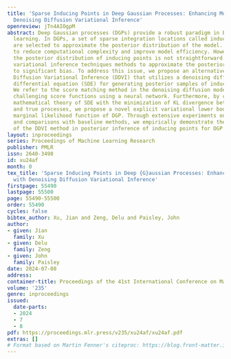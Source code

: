```yaml
---
title: 'Sparse Inducing Points in Deep Gaussian Processes: Enhancing Modeling with
  Denoising Diffusion Variational Inference'
openreview: jTn4AIOgpM
abstract: Deep Gaussian processes (DGPs) provide a robust paradigm in Bayesian deep
  learning. In DGPs, a set of sparse integration locations called inducing points
  are selected to approximate the posterior distribution of the model. This is done
  to reduce computational complexity and improve model efficiency. However, inferring
  the posterior distribution of inducing points is not straightforward. Traditional
  variational inference techniques methods to approximate the posterior often leads
  to significant bias. To address this issue, we propose an alternative named Denoising
  Diffusion Variational Inference (DDVI) that utilizes a denoising diffusion stochastic
  differential equation (SDE) for generating posterior samples of inducing variables.
  We refer to the score matching method in the denoising diffusion model to approximate
  challenging score functions using a neural network. Furthermore, by combining classical
  mathematical theory of SDE with the minimization of KL divergence between the approximate
  and true processes, we propose a novel explicit variational lower bound for the
  marginal likelihood function of DGP. Through extensive experiments on various datasets
  and comparisons with baseline methods, we empirically demonstrate the effectiveness
  of the DDVI method in posterior inference of inducing points for DGP models.
layout: inproceedings
series: Proceedings of Machine Learning Research
publisher: PMLR
issn: 2640-3498
id: xu24af
month: 0
tex_title: 'Sparse Inducing Points in Deep {G}aussian Processes: Enhancing Modeling
  with Denoising Diffusion Variational Inference'
firstpage: 55490
lastpage: 55500
page: 55490-55500
order: 55490
cycles: false
bibtex_author: Xu, Jian and Zeng, Delu and Paisley, John
author:
- given: Jian
  family: Xu
- given: Delu
  family: Zeng
- given: John
  family: Paisley
date: 2024-07-08
address:
container-title: Proceedings of the 41st International Conference on Machine Learning
volume: '235'
genre: inproceedings
issued:
  date-parts:
  - 2024
  - 7
  - 8
pdf: https://proceedings.mlr.press/v235/xu24af/xu24af.pdf
extras: []
# Format based on Martin Fenner's citeproc: https://blog.front-matter.io/posts/citeproc-yaml-for-bibliographies/
---
```

